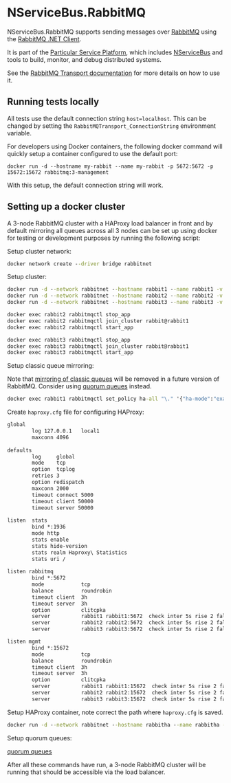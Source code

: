 # NServiceBus.RabbitMQ

NServiceBus.RabbitMQ supports sending messages over [RabbitMQ](http://www.rabbitmq.com/) using the [RabbitMQ .NET Client](https://www.nuget.org/packages/RabbitMQ.Client/).

It is part of the [Particular Service Platform](https://particular.net/service-platform), which includes [NServiceBus](https://particular.net/nservicebus) and tools to build, monitor, and debug distributed systems.

See the [RabbitMQ Transport documentation](https://docs.particular.net/transports/rabbitmq/) for more details on how to use it.

## Running tests locally

All tests use the default connection string `host=localhost`. This can be changed by setting the `RabbitMQTransport_ConnectionString` environment variable.

For developers using Docker containers, the following docker command will quickly setup a container configured to use the default port:

`docker run -d --hostname my-rabbit --name my-rabbit -p 5672:5672 -p 15672:15672 rabbitmq:3-management`

With this setup, the default connection string will work.

## Setting up a docker cluster

A 3-node RabbitMQ cluster with a HAProxy load balancer in front and by default mirroring all queues across all 3 nodes can be set up using docker for testing or development purposes by running the following script:

Setup cluster network:

```cmd
docker network create --driver bridge rabbitnet
```

Setup cluster:

```cmd
docker run -d --network rabbitnet --hostname rabbit1 --name rabbit1 -v rabbitmq-data:/var/lib/rabbitmq rabbitmq:3-management
docker run -d --network rabbitnet --hostname rabbit2 --name rabbit2 -v rabbitmq-data:/var/lib/rabbitmq rabbitmq:3-management
docker run -d --network rabbitnet --hostname rabbit3 --name rabbit3 -v rabbitmq-data:/var/lib/rabbitmq rabbitmq:3-management

docker exec rabbit2 rabbitmqctl stop_app
docker exec rabbit2 rabbitmqctl join_cluster rabbit@rabbit1
docker exec rabbit2 rabbitmqctl start_app

docker exec rabbit3 rabbitmqctl stop_app
docker exec rabbit3 rabbitmqctl join_cluster rabbit@rabbit1
docker exec rabbit3 rabbitmqctl start_app
```

Setup classic queue mirroring:

Note that [mirroring of classic queues](https://www.rabbitmq.com/ha.html) will be removed in a future version of RabbitMQ. Consider using [quorum queues](https://www.rabbitmq.com/quorum-queues.html) instead.

```cmd
docker exec rabbit1 rabbitmqctl set_policy ha-all "\." '{"ha-mode":"exactly","ha-params":2,"ha-sync-mode":"automatic"}'
```

Create `haproxy.cfg` file for configuring HAProxy:

```txt
global
        log 127.0.0.1   local1
        maxconn 4096
 
defaults
        log     global
        mode    tcp
        option  tcplog
        retries 3
        option redispatch
        maxconn 2000
        timeout connect 5000
        timeout client 50000
        timeout server 50000
 
listen  stats
        bind *:1936
        mode http
        stats enable
        stats hide-version
        stats realm Haproxy\ Statistics
        stats uri /
 
listen rabbitmq
        bind *:5672
        mode            tcp
        balance         roundrobin
        timeout client  3h
        timeout server  3h
        option          clitcpka
        server          rabbit1 rabbit1:5672  check inter 5s rise 2 fall 3
        server          rabbit2 rabbit2:5672  check inter 5s rise 2 fall 3
        server          rabbit3 rabbit3:5672  check inter 5s rise 2 fall 3

listen mgmt
        bind *:15672
        mode            tcp
        balance         roundrobin
        timeout client  3h
        timeout server  3h
        option          clitcpka
        server          rabbit1 rabbit1:15672  check inter 5s rise 2 fall 3
        server          rabbit2 rabbit2:15672  check inter 5s rise 2 fall 3
        server          rabbit3 rabbit3:15672  check inter 5s rise 2 fall 3
```

Setup HAProxy container, note correct the path where `haproxy.cfg` is saved.

```cmd
docker run -d --network rabbitnet --hostname rabbitha --name rabbitha -p 15672:15672 -p 5672:5672 -v ./haproxy.cfg:/usr/local/etc/haproxy/haproxy.cfg:ro haproxy:1.7
```

Setup quorum queues:

[quorum queues](https://www.rabbitmq.com/quorum-queues.html)

After all these commands have run, a 3-node RabbitMQ cluster will be running that should be accessible via the load balancer.
